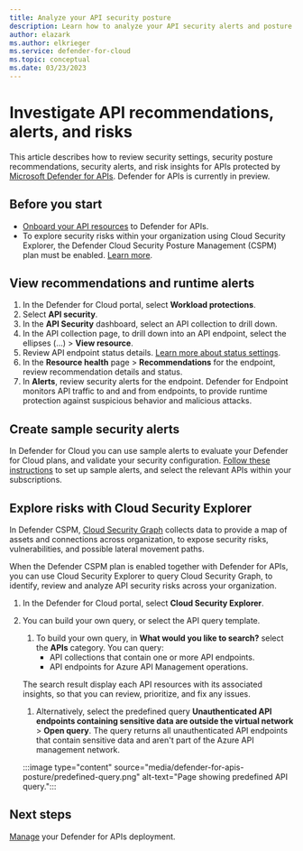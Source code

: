 ```yaml
---
title: Analyze your API security posture
description: Learn how to analyze your API security alerts and posture with Defender for APIs
author: elazark
ms.author: elkrieger
ms.service: defender-for-cloud
ms.topic: conceptual
ms.date: 03/23/2023
---
```

# Investigate API recommendations, alerts, and risks

This article describes how to review security settings, security posture recommendations, security alerts, and risk insights for APIs protected by [Microsoft Defender for APIs](defender-for-apis-introduction.md). Defender for APIs is currently in preview.

## Before you start

- [Onboard your API resources](defender-for-apis-deploy.md) to Defender for APIs.
- To explore security risks within your organization using Cloud Security Explorer, the Defender Cloud Security Posture Management (CSPM) plan must be enabled. [Learn more](concept-cloud-security-posture-management.md).

## View recommendations and runtime alerts

1. In the Defender for Cloud portal, select **Workload protections**.
1. Select **API security**.
1. In the **API Security** dashboard, select an API collection to drill down.  
1. In the API collection page, to drill down into an API endpoint, select the ellipses (...) > **View resource**.
1. Review API endpoint status details. [Learn more about status settings](defender-for-apis-introduction.md#reviewing-inventory-and-insights).
1. In the **Resource health** page > **Recommendations** for the endpoint, review recommendation details and status.
1. In **Alerts**, review security alerts for the endpoint. Defender for Endpoint monitors API traffic to and and from endpoints, to provide runtime protection against suspicious behavior and malicious attacks.

## Create sample security alerts

In Defender for Cloud you can use sample alerts to evaluate your Defender for Cloud plans, and validate your security configuration. [Follow these instructions](alert-validation.md#generate-sample-security-alerts) to set up sample alerts, and select the relevant APIs within your subscriptions.

## Explore risks with Cloud Security Explorer

In Defender CSPM, [Cloud Security Graph](concept-attack-path.md) collects data to provide a map of assets and connections across organization, to expose security risks, vulnerabilities, and possible lateral movement paths.

When the Defender CSPM plan is enabled together with Defender for APIs, you can use Cloud Security Explorer to query Cloud Security Graph, to identify, review and analyze API security risks across your organization. 

1. In the Defender for Cloud portal, select **Cloud Security Explorer**.
1. You can build your own query, or select the API query template.
    1. To build your own query, in **What would you like to search?** select the **APIs** category. You can query:
        - API collections that contain one or more API endpoints.
        - API endpoints for Azure API Management operations.
    
    The search result display each API resources with its associated insights, so that you can review, prioritize, and fix any issues.

    1. Alternatively, select the predefined query **Unauthenticated API endpoints containing sensitive data are outside the virtual network** > **Open query**. The query returns all unauthenticated API endpoints that contain sensitive data and aren't part of the Azure API management network.
    
    :::image type="content" source="media/defender-for-apis-posture/predefined-query.png" alt-text="Page showing predefined API query.":::
    

## Next steps

[Manage](defender-for-apis-manage.md) your Defender for APIs deployment.



